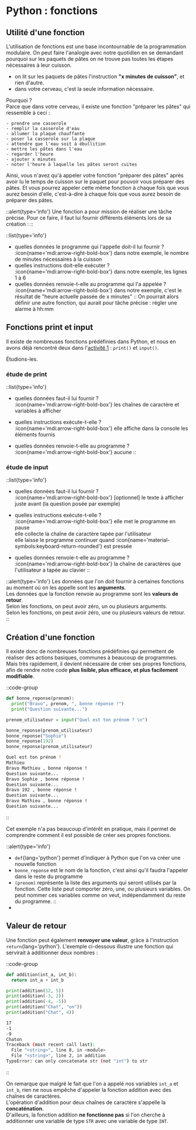 # Python : fonctions
## Utilité d'une fonction
L'utilisation de fonctions est une base incontournable de la programmation modulaire. On peut faire l'analogie avec notre quotidien en se demandant pourquoi sur les paquets de pâtes on ne trouve pas toutes les étapes nécessaires à leur cuisson.

- on lit sur les paquets de pâtes l'instruction __"x minutes de cuisson"__, et rien d'autre.
- dans votre cerveau, c'est la seule information nécessaire.

Pourquoi ?  
Parce que dans votre cerveau, il existe une fonction "préparer les pâtes" qui ressemble à ceci :
``` hl_lines="8" linenums="1"
- prendre une casserole
- remplir la casserole d'eau
- allumer la plaque chauffante
- poser la casserole sur la plaque 
- attendre que l'eau soit à ébullition
- mettre les pâtes dans l'eau
- regarder l'heure
- ajouter x minutes
- noter l'heure à laquelle les pâtes seront cuites
```

Ainsi, vous n'avez qu'à appeler votre fonction "préparer des pâtes" après avoir lu le temps de cuisson sur le paquet pour pouvoir vous préparer des pâtes.
Et vous pourrez appeler cette même fonction à chaque fois que vous aurez besoin d'elle, c'est-à-dire à chaque fois que vous aurez besoin de préparer des pâtes.

::alert{type='info'}
Une fonction a pour mission de réaliser une tâche précise. Pour ce faire, il faut lui fournir différents éléments lors de sa création :
::

::list{type='info'}
- quelles données le programme qui l'appelle doit-il lui fournir ?  
:icon{name='mdi:arrow-right-bold-box'} dans notre exemple, le nombre de minutes nécessaires à la cuisson
- quelles instructions doit-elle exécuter ?  
:icon{name='mdi:arrow-right-bold-box'} dans notre exemple, les lignes 1 à 6
- quelles données renvoie-t-elle au programme qui l'a appelée ?  
:icon{name='mdi:arrow-right-bold-box'} dans notre exemple, c'est le résultat de "heure actuelle passée de x minutes"
::
On pourrait alors définir une autre fonction, qui aurait pour tâche précise : régler une alarme à hh:mm


## Fonctions print et input

Il existe de nombreuses fonctions prédéfinies dans Python, et nous en avons déjà rencontré deux dans l'[activité 1](python-acti1.md) : `print()` et `input()`.

Étudions-les.

### étude de print

::list{type='info'}
- quelles données faut-il lui fournir ?  
:icon{name='mdi:arrow-right-bold-box'} les chaînes de caractère et variables à afficher

- quelles instructions exécute-t-elle ?  
:icon{name='mdi:arrow-right-bold-box'} elle affiche dans la console les éléments fournis

- quelles données renvoie-t-elle au programme ?  
:icon{name='mdi:arrow-right-bold-box'} aucune
::

### étude de input

::list{type='info'}
- quelles données faut-il lui fournir ?  
:icon{name='mdi:arrow-right-bold-box'} [optionnel] le texte à afficher juste avant (la question posée par exemple)

- quelles instructions exécute-t-elle ?  
:icon{name='mdi:arrow-right-bold-box'} elle met le programme en pause    
elle collecte la chaîne de caractère tapée par l'utilisateur  
elle laisse le programme continuer quand :icon{name='material-symbols:keyboard-return-rounded'} est pressée  

- quelles données renvoie-t-elle au programme ?  
:icon{name='mdi:arrow-right-bold-box'} la chaîne de caractères que l'utilisateur a tapée au clavier 
::

::alert{type='info'}
Les données que l'on doit fournir à certaines fonctions au moment où on les appelle sont les __arguments__.  
Les données que la fonction renvoie au programme sont les __valeurs de retour__.  
Selon les fonctions, on peut avoir zéro, un ou plusieurs arguments.  
Selon les fonctions, on peut avoir zéro, une ou plusieurs valeurs de retour.  
::

## Création d'une fonction
Il existe donc de nombreuses fonctions prédéfinies qui permettent de réaliser des actions basiques, communes à beaucoup de programmes.  
Mais très rapidement, il devient nécessaire de créer ses propres fonctions, afin de rendre notre code **plus lisible, plus efficace, et plus facilement modifiable**.

::code-group
```python [exemple" linenums="1]
def bonne_reponse(prenom):
  print("Bravo", prenom, ", bonne réponse !")
  print("Question suivante...")

prenom_utilisateur = input("Quel est ton prénom ? \n")

bonne_reponse(prenom_utilisateur)
bonne_reponse("Sophie")
bonne_reponse(192)
bonne_reponse(prenom_utilisateur)
```

```bash [résultat]
Quel est ton prénom ? 
Mathieu
Bravo Mathieu , bonne réponse !
Question suivante...
Bravo Sophie , bonne réponse !
Question suivante...
Bravo 192 , bonne réponse !
Question suivante...
Bravo Mathieu , bonne réponse !
Question suivante...
```
::

Cet exemple n'a pas beaucoup d'intérêt en pratique, mais il permet de comprendre comment il est possible de créer ses propres fonctions.

::alert{type='info'}
- `def`{lang='python'} permet d'indiquer à Python que l'on va créer une nouvelle fonction
- `bonne_reponse` est le nom de la fonction, c'est ainsi qu'il faudra l'appeler dans le reste du programme
- `(prenom)` représente la liste des arguments qui seront utilisés par la fonction. Cette liste peut comporter zéro, une, ou plusieurs variables. On peut nommer ces variables comme on veut, indépendamment du reste du programme.
::
- 
## Valeur de retour
Une fonction peut également **renvoyer une valeur**, grâce à l'instruction `return`{lang='python'}. L'exemple ci-dessous illustre une fonction qui servirait à additionner deux nombres :

::code-group
```python [exemple]
def addition(int_a, int_b):
  return int_a + int_b

print(addition(12, 5))
print(addition(-3, 2))
print(addition(-4, -5))
print(addition("Chat", "on"))
print(addition("Chat", 4))
```

```bash [résultat]
17
-1
-9
Chaton
Traceback (most recent call last):
  File "<string>", line 8, in <module>
  File "<string>", line 2, in addition
TypeError: can only concatenate str (not "int") to str
```
::

On remarque que malgré le fait que l'on a appelé nos variables `int_a` et `int_b`, rien ne nous empêche d'appeler la fonction addition avec des chaînes de caractères.  
L'opération d'addition pour deux chaînes de caractère s'appelle la **concaténation**.  
D'ailleurs, la fonction addition **ne fonctionne pas** si l'on cherche à additionner une variable de type `STR` avec une variable de type `INT`.